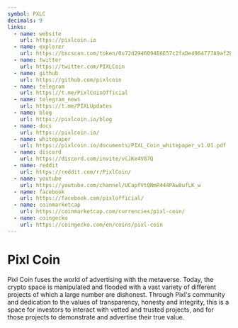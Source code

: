 ```yaml
---
symbol: PXLC
decimals: 9
links:
  - name: website
    url: https://pixlcoin.io
  - name: explorer
    url: https://bscscan.com/token/0x72d2946094E6E57c2faDe4964777A9af2B7A51F9
  - name: twitter
    url: https://twitter.com/PIXLCoin
  - name: github
    url: https://github.com/pixlcoin
  - name: telegram
    url: https://t.me/PixlCoinOfficial
  - name: telegram_news
    url: https://t.me/PIXLUpdates
  - name: blog
    url: https://pixlcoin.io/blog
  - name: docs
    url: https://pixlcoin.io/
  - name: whitepaper
    url: https://pixlcoin.io/documents/PIXL_Coin_whitepaper_v1.01.pdf
  - name: discord
    url: https://discord.com/invite/vCJKe4V87Q
  - name: reddit
    url: https://reddit.com/r/PixlCoin/
  - name: youtube
    url: https://youtube.com/channel/UCapfVtQNmR444PAw8ufLK_w
  - name: facebook
    url: https://facebook.com/pixlofficial/
  - name: coinmarketcap
    url: https://coinmarketcap.com/currencies/pixl-coin/
  - name: coingecko
    url: https://coingecko.com/en/coins/pixl-coin
---
```


# Pixl Coin

Pixl Coin fuses the world of advertising with the metaverse. Today, the crypto space is manipulated and flooded with a vast variety of different projects of which a large number are dishonest. Through Pixl's community and dedication to the values of transparency, honesty and integrity, this is a space for investors to interact with vetted and trusted projects, and for those projects to demonstrate and advertise their true value.
